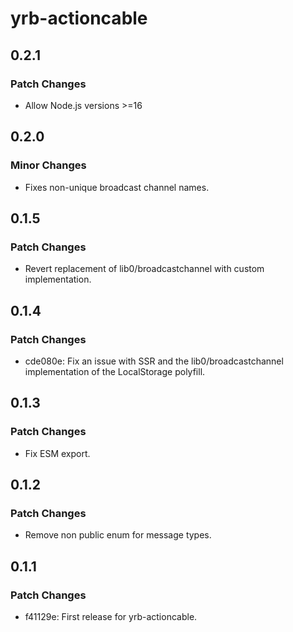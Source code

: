 # yrb-actioncable

## 0.2.1

### Patch Changes

- Allow Node.js versions >=16

## 0.2.0

### Minor Changes

- Fixes non-unique broadcast channel names.

## 0.1.5

### Patch Changes

- Revert replacement of lib0/broadcastchannel with custom implementation.

## 0.1.4

### Patch Changes

- cde080e: Fix an issue with SSR and the lib0/broadcastchannel implementation of the LocalStorage polyfill.

## 0.1.3

### Patch Changes

- Fix ESM export.

## 0.1.2

### Patch Changes

- Remove non public enum for message types.

## 0.1.1

### Patch Changes

- f41129e: First release for yrb-actioncable.
